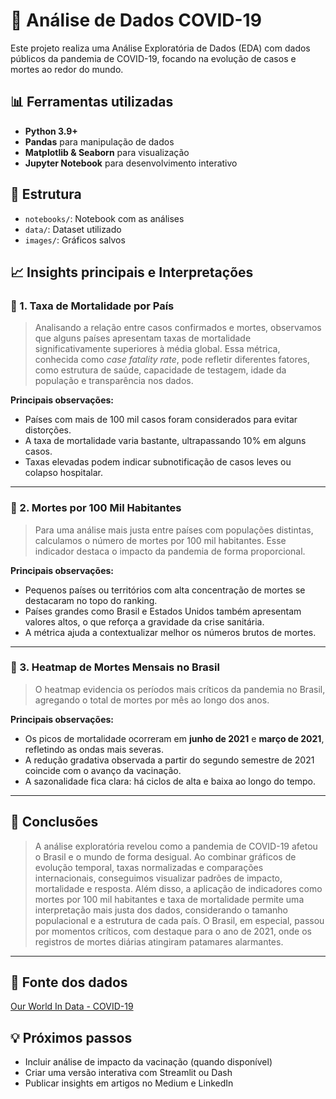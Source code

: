 # 🦠 Análise de Dados COVID-19

Este projeto realiza uma Análise Exploratória de Dados (EDA) com dados públicos da pandemia de COVID-19, focando na evolução de casos e mortes ao redor do mundo.

## 📊 Ferramentas utilizadas

- **Python 3.9+**
- **Pandas** para manipulação de dados
- **Matplotlib & Seaborn** para visualização
- **Jupyter Notebook** para desenvolvimento interativo

## 📁 Estrutura

- `notebooks/`: Notebook com as análises
- `data/`: Dataset utilizado
- `images/`: Gráficos salvos

## 📈 Insights principais e Interpretações

### 🔹 1. Taxa de Mortalidade por País

> Analisando a relação entre casos confirmados e mortes, observamos que alguns países apresentam taxas de mortalidade significativamente superiores à média global. Essa métrica, conhecida como *case fatality rate*, pode refletir diferentes fatores, como estrutura de saúde, capacidade de testagem, idade da população e transparência nos dados.

**Principais observações:**
- Países com mais de 100 mil casos foram considerados para evitar distorções.
- A taxa de mortalidade varia bastante, ultrapassando 10% em alguns casos.
- Taxas elevadas podem indicar subnotificação de casos leves ou colapso hospitalar.

---

### 🔹 2. Mortes por 100 Mil Habitantes

> Para uma análise mais justa entre países com populações distintas, calculamos o número de mortes por 100 mil habitantes. Esse indicador destaca o impacto da pandemia de forma proporcional.

**Principais observações:**
- Pequenos países ou territórios com alta concentração de mortes se destacaram no topo do ranking.
- Países grandes como Brasil e Estados Unidos também apresentam valores altos, o que reforça a gravidade da crise sanitária.
- A métrica ajuda a contextualizar melhor os números brutos de mortes.

---

### 🔹 3. Heatmap de Mortes Mensais no Brasil

> O heatmap evidencia os períodos mais críticos da pandemia no Brasil, agregando o total de mortes por mês ao longo dos anos.

**Principais observações:**
- Os picos de mortalidade ocorreram em **junho de 2021** e **março de 2021**, refletindo as ondas mais severas.
- A redução gradativa observada a partir do segundo semestre de 2021 coincide com o avanço da vacinação.
- A sazonalidade fica clara: há ciclos de alta e baixa ao longo do tempo.

---

## 🧠 Conclusões

> A análise exploratória revelou como a pandemia de COVID-19 afetou o Brasil e o mundo de forma desigual. Ao combinar gráficos de evolução temporal, taxas normalizadas e comparações internacionais, conseguimos visualizar padrões de impacto, mortalidade e resposta. Além disso, a aplicação de indicadores como mortes por 100 mil habitantes e taxa de mortalidade permite uma interpretação mais justa dos dados, considerando o tamanho populacional e a estrutura de cada país. O Brasil, em especial, passou por momentos críticos, com destaque para o ano de 2021, onde os registros de mortes diárias atingiram patamares alarmantes.

---

## 📎 Fonte dos dados

[Our World In Data - COVID-19](https://ourworldindata.org/covid-deaths)

## 💡 Próximos passos

- Incluir análise de impacto da vacinação (quando disponível)
- Criar uma versão interativa com Streamlit ou Dash
- Publicar insights em artigos no Medium e LinkedIn

